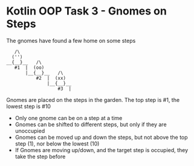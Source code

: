 # Kotlin OOP Task 3 - Gnomes on Steps

The gnomes have found a few home on some steps

```
   /\
  ('')
__{__}__   /\
   #1  |  (oo)
       |__{__}__   /\
           #2  |  (xx)
               |__{__}__
                   #3  |
```

Gnomes are placed on the steps in the garden. The top step is #1, the lowest step is #10
- Only one gnome can be on a step at a time
- Gnomes can be shifted to different steps,
  but only if they are unoccupied
- Gnomes can be moved up and down the steps,
  but not above the top step (1), nor below the
  lowest (10)
- If Gnomes are moving up/down, and the target
  step is occupied, they take the step before
